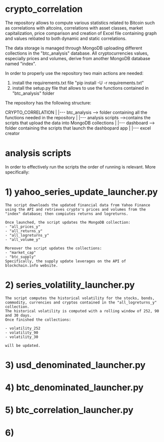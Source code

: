 # crypto_correlation

The repository allows to compute various statistics related to Bitcoin such as correlations with altcoins, correlations with asset classes, market capitalization, price comparison and creation of Excel file containing graph and values relòated to both dynamic and static correlations.

The data storage is managed through MongoDB uploading different collections in the "btc_analysis" database. All cryptocurrencies values, especially prices and volumes, derive from another MongoDB database named "index".

In order to properly use the repository two main actions are needed:
1) install the requirements.txt file "pip install -U -r requirements.txt"
2) install the setup.py file that allows to use the functions contained in "btc_analysis" folder 

The repository has the following structure:

CRYPTO_CORRELATION
|
|--- btc_analysis --> folder containing all the functions needed in the repository
|
|--- analysis scripts -->contains the scripts that upload the data into MongoDB collections
|
|--- dashboard --> folder containing the scripts that launch the dashbopard app
|
|--- excel creator

# analysis scripts

In order to effectively run the scripts the order of running is relevant. More specifically:

# 1) yahoo_series_update_launcher.py

    The script downloads the updated financial data from Yahoo Finance using the API and retrieves crypto's prices and volumes from the "index" database; then compiutes returns and logreturns.

    Once launched, the script updates the MongoDB collection:
    - "all_prices_y"
    - "all_returns_y"
    - "all_logreturns_y"
    - "all_volume_y"

    Moreover the script updates the collections:
    - "market_cap" 
    - "btc_supply"
    Specifically, the supply update leverages on the API of blockchain.info website.


# 2) series_volatility_launcher.py

    The script computes the historical volatility for the stocks, bonds, commodity, currencies and cryptos contained in the "all_logreturns_y" collection.
    The historical volatility is computed with a rolling window of 252, 90 and 30 days.
    Once finished the collections:

    - volatility_252
    - volatility_90
    - volatility_30
    
    will be updated.

# 3) usd_denominated_launcher.py

# 4) btc_denominated_launcher.py

# 5) btc_correlation_launcher.py

# 6) 

